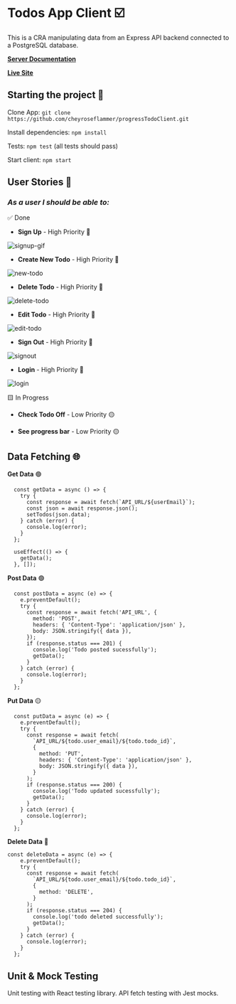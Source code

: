 # Todos App Client ☑️

This is a CRA manipulating data from an Express API backend connected to a PostgreSQL database.

**[Server Documentation](https://github.com/cheyroseflammer/progressTodoServer/blob/main/README.md)**

**[Live Site](https://progress-todo-app.vercel.app)**

## Starting the project 🚀

Clone App: `git clone https://github.com/cheyroseflammer/progressTodoClient.git`

Install dependencies: `npm install`

Tests: `npm test` (all tests should pass)

Start client: `npm start`

## User Stories 👤

### _As a user I should be able to:_

✅ Done

- **Sign Up** - High Priority 🔴

![signup-gif](../client/public/assets/signup.gif)

- **Create New Todo** - High Priority 🔴

![new-todo](../client/public/assets/newTodo.gif)

- **Delete Todo** - High Priority 🔴

![delete-todo](../client/public/assets/delete.gif)

- **Edit Todo** - High Priority 🔴

![edit-todo](../client/public/assets/edit.gif)

- **Sign Out** - High Priority 🔴

![signout](../client/public/assets/signout.gif)

- **Login** - High Priority 🔴

![login](../client/public/assets/login.gif)

🟨 In Progress

- **Check Todo Off** - Low Priority 🟡

- **See progress bar** - Low Priority 🟡

## Data Fetching 🌐

**Get Data** 🟢

```
  const getData = async () => {
    try {
      const response = await fetch(`API_URL/${userEmail}`);
      const json = await response.json();
      setTodos(json.data);
    } catch (error) {
      console.log(error);
    }
  };

  useEffect(() => {
    getData();
  }, []);
```

**Post Data** 🟢

```
  const postData = async (e) => {
    e.preventDefault();
    try {
      const response = await fetch('API_URL', {
        method: 'POST',
        headers: { 'Content-Type': 'application/json' },
        body: JSON.stringify({ data }),
      });
      if (response.status === 201) {
        console.log('Todo posted sucessfully');
        getData();
      }
    } catch (error) {
      console.log(error);
    }
  };

```

**Put Data** 🟡

```
  const putData = async (e) => {
    e.preventDefault();
    try {
      const response = await fetch(
        `API_URL/${todo.user_email}/${todo.todo_id}`,
        {
          method: 'PUT',
          headers: { 'Content-Type': 'application/json' },
          body: JSON.stringify({ data }),
        }
      );
      if (response.status === 200) {
        console.log('Todo updated sucessfully');
        getData();
      }
    } catch (error) {
      console.log(error);
    }
  };

```

**Delete Data** 🔴

```
const deleteData = async (e) => {
    e.preventDefault();
    try {
      const response = await fetch(
        `API_URL/${todo.user_email}/${todo.todo_id}`,
        {
          method: 'DELETE',
        }
      );
      if (response.status === 204) {
        console.log('todo deleted successfully');
        getData();
      }
    } catch (error) {
      console.log(error);
    }
  };
```

## Unit & Mock Testing

Unit testing with React testing library. API fetch testing with Jest mocks.

<!-- ![test-screenshot](images/testSS1.png) -->
